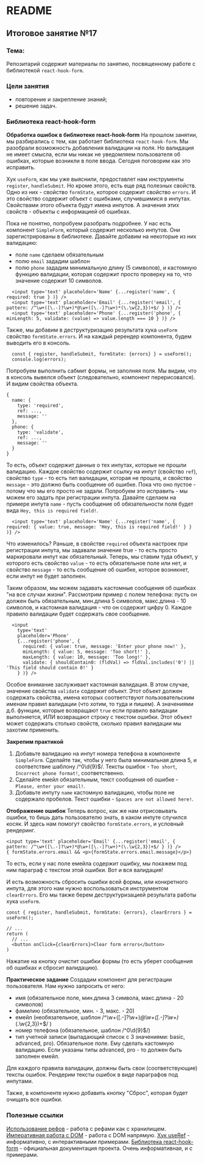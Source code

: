 # README

## Итоговое занятие №17

### Тема:

Репозитарий содержит материалы по занятию, посвященному работе с библиотекой `react-hook-form`.

### Цели занятия
- повторение и закрепление знаний;
- решение задач.

### Библиотека react-hook-form
**Обработка ошибок в библиотеке react-hook-form**
На прошлом занятии, мы разбирались с тем, как работает библиотека `react-hook-form`. Мы разобрали возможность добавления валидации на поля. Но валидация не имеет смысла, если мы никак не уведомляем пользователя об ошибках, которые возникли в поле ввода. Сегодня поговорим как это исправить.

Хук `useForm`, как мы уже выяснили, предоставлет нам инструменты `register`, `handleSubmit`. Но кроме этого, есть еще ряд полезных свойств. Одно из них - свойство `formState`, которое содержит свойство `errors`. И это свойство содержит объект с ошибками, случившимися в инпутах. Свойствами этого объекта будут имена инпутов. А значения этих свойств - объекты с информацией об ошибках.

Пока не понятно, попробуем разобрать подробнее. У нас есть компонент `SimpleForm`, который содержит несколько инпутов. Они зарегистрированы в библиотеке. Давайте добавим на некоторые из них валидацию:
 - поле `name` сделаем обязательным
 - полю `email` зададим шаблон
 - полю `phone` зададим минимальную длину (5 символов), и кастомную функцию валидации, которая содержит просто проверку на то, что значение содержит 10 символов.

```
  <input type='text' placeholder='Name' {...register('name', { required: true } )} />
  <input type='text' placeholder='Email' {...register('email', { pattern: /^\w+([\.-]?\w+)*@\w+([\.-]?\w+)*(\.\w{2,3})+$/ } )} />
  <input type='text' placeholder='Phone' {...register('phone', { minLength: 5, validate: (value) => value.length === 10 } )} />
```

Также, мы добавим в деструктуризацию результата хука `useForm` свойство `formState.errors`. И на каждый ререндер компонента, будем выводить его в консоль.

```
  const { register, handleSubmit, formState: {errors} } = useForm();
  console.log(errors);
```

Попробуем выполнить сабмит формы, не заполняя поля. Мы видим, что в консоль вывелся объект (следовательно, компонент перерисовался). И видим свойства объекта.
```
{
  name: {
    type: 'required',
    ref: ...,
    message: ''
  },
  phone: {
    type: 'validate',
    ref: ...,
    message: ''
  }
}
```

То есть, объект содержит данные о тех инпутах, которые не прошли валидацию. Каждое свойство содержит ссылку на инпут (свойство `ref`), свойство `type` - то есть тип валидации, которая не прошла, и свойство `message` - это должно быть сообщение об ошибке. Пока что оно пустое - потому что мы его просто не задали. Попробуем это исправить - мы можем его задать при регистрации инпута. Давайте сделаем на примере инпута `name` - пусть сообщение об обязательности поля будет вида `Hey, this is required field!`.

```
  <input type='text' placeholder='Name' {...register('name', { required: { value: true, message: 'Hey, this is required field!' } } )} />
```

Что изменилось? Раньше, в свойстве `required` объекта настроек при регистрации инпута, мы задавали значение true - то есть просто маркировали инпут как обязательный. Теперь, мы ставим туда объект, у которого есть свойство `value` - то есть обязательное поле или нет, и свойство `message` - то есть сообщение об ошибке, которое возникнет, если инпут не будет заполнен.

Таким образом, мы можем задавать кастомные сообщения об ошибках "на все случаи жизни". Рассмотрим пример с полем телефона: пусть он должен быть обязательным, мин.длина 5 символов, макс.длина - 10 символов, и кастомная валидация - что он содержит цифру 0. Каждое правило валидации будет содержать свое сообщение.

```
  <input
    type='text'
    placeholder='Phone'
    {...register('phone', {
      required: { value: true, message: 'Enter your phone now!' },
      minLength: { value: 5, message: 'Too short!' },
      maxLength: { value: 10, message: 'Too long!' },
      validate: { shouldContain0: (fldVal) => fldVal.includes('0') || 'This field should contain 0!' }
    } )} />
```

Особое внимание заслуживает кастомная валидация. В этом случае, значение свойства `validate` содержит объект. Этот объект должен содержать свойства, имена которых соответствуют пользовательским именам правил валидации (что хотим, то туда и пишем). А значениями д.б. функции, которые возвращают `true` если правило валидации выполняется, ИЛИ возвращают строку с текстом ошибки. Этот объект может содержать столько свойств, сколько правил валидации мы захотим применить.

**Закрепим практикой**
1. Добавьте валидацию на инпут номера телефона в компоненте `SimpleForm`. Сделайте так, чтобы у него была минимальная длина 5, и соответствие шаблону /^0\d{9}$/. Тексты ошибок - `Too short`, `Incorrect phone format!`, соответственно.
2. Сделайте емейл обязательным, текст сообщения об ошибке - `Please, enter your email!`.
3. Добавьте инпуту `name` кастомную валидацию, чтобы поле не содержало пробелов. Текст ошибки - `Spaces are not allowed here!`.

**Отображение ошибок**
Теперь вопрос, как же нам отрисовывать ошибки, то бишь дать пользователю знать, в каком инпуте случился косяк. И здесь нам помогут свойство `formState.errors`, и условный рендеринг.

```
<input type='text' placeholder='Email' {...register('email', { pattern: /^\w+([\.-]?\w+)*@\w+([\.-]?\w+)*(\.\w{2,3})+$/ } )} />
{ formState.errors.email && <p>{formState.errors.email.message}</p>}
```

То есть, если у нас поле емейла содержит ошибку, мы покажем под ним параграф с текстом этой ошибки. Вот и вся валидация!

И есть возможность сбросить ошибки всей формы, или конкретного инпута, для этого нам нужно воспользоваться инструментом `clearErrors`. Его мы также берем деструктуризацией результата работы хука `useForm`.

```
const { register, handleSubmit, formState: {errors}, clearErrors } = useForm();

// ...
return (
  // ...
  <button onClick={clearErrors}>Clear form errors</button>
)
```

Нажатие на кнопку очистит ошибки формы (то есть уберет сообщения об ошибках и сбросит валидацию).

**Практическое задание**
Создадим компонент для регистрации пользователя. Нам нужно запросить от него:
 - имя (обязательное поле, мин.длина 3 символа, макс.длина - 20 символов)
 - фамилию (обязательное, мин. - 3, макс. - 20)
 - емейл (необязательное, шаблон /^\w+([\.-]?\w+)*@\w+([\.-]?\w+)*(\.\w{2,3})+$/ )
 - номер телефона (обязательное, шаблон /^0\d{9}$/)
 - тип учетной записи (выпадающий список с 3 значениями: basic, advanced, pro). Обязательное поле. Ему сделать кастомную валидацию. Если указаны типы advanced, pro - то должен быть заполнен емейл.

Для каждого правила валидации, должны быть свои (соответствующие) тексты ошибок. Рендерим тексты ошибок в виде параграфов под инпутами.

Также, в компоненте нужно добавить кнопку "Сброс", которая будет очищать все ошибки.

### Полезные ссылки
[Использование рефов](https://react.dev/learn/referencing-values-with-refs#) - работа с рефами как с хранилищем.
[Императивная работа с DOM](https://react.dev/learn/manipulating-the-dom-with-refs) - работа с DOM напрямую.
[Хук useRef](https://react.dev/reference/react/useRef) - информативно, с интерактивными примерами.
[Библиотека react-hook-form](https://www.react-hook-form.com/get-started/) - официальная документация проекта. Очень информативная, и с примерами.